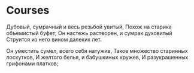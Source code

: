 # Courses
Дубовый, сумрачный и весь резьбой увитый,
Похож на старика объемистый буфет;
Он настежь растворен, и сумрак духовитый
Струится из него вином далеких лет.

Он уместить сумел, всего себя натужив,
Такое множество старинных лоскутков,
И желтого белья, и бабушкиных кружев,
И разукрашенных грифонами платков;
